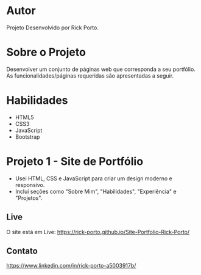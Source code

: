 # Autor
Projeto Desenvolvido por Rick Porto. 

# Sobre o Projeto
Desenvolver um conjunto de páginas web que corresponda a seu portfólio. As
funcionalidades/páginas requeridas são apresentadas a seguir.

# Habilidades
- HTML5
- CSS3
- JavaScript
- Bootstrap

# Projeto 1 - Site de Portfólio
- Usei HTML, CSS e JavaScript para criar um design moderno e responsivo.
- Incluí seções como "Sobre Mim", "Habilidades", "Experiência" e "Projetos".

## Live
O site está em Live: https://rick-porto.github.io/Site-Portfolio-Rick-Porto/

## Contato
https://www.linkedin.com/in/rick-porto-a5003917b/
